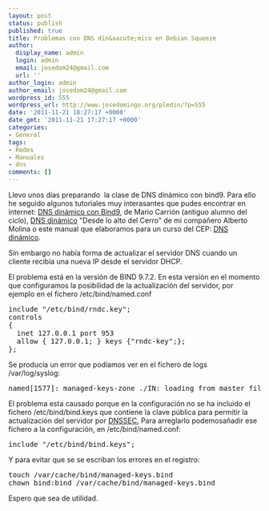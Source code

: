 ```yaml
---
layout: post
status: publish
published: true
title: Problemas con DNS din&aacute;mico en Debian Squeeze
author:
  display_name: admin
  login: admin
  email: josedom24@gmail.com
  url: ''
author_login: admin
author_email: josedom24@gmail.com
wordpress_id: 555
wordpress_url: http://www.josedomingo.org/pledin/?p=555
date: '2011-11-21 18:27:17 +0000'
date_gmt: '2011-11-21 17:27:17 +0000'
categories:
- General
tags:
- Redes
- Manuales
- dns
comments: []
---
```

<p>Llevo unos d&iacute;as preparando&nbsp; la clase de DNS din&aacute;mico con bind9. Para ello he seguido algunos tutoriales muy interasantes que pudes encontrar en internet: <a href="http://marioinfor.wordpress.com/2011/06/01/dns-dinamico-con-bind9/">DNS din&aacute;mico con Bind9</a>, de Mario Carri&oacute;n (antiguo alumno del ciclo), <a href="http://albertomolina.wordpress.com/2008/11/14/dns-dinamico/">DNS din&aacute;mico</a> "Desde lo alto del Cerro" de mi compa&ntilde;ero Alberto Molina o este manual que elaboramos para un curso del CEP: <a href="http://www.josedomingo.org/web/mod/resource/view.php?id=2257">DNS din&aacute;mico</a>.</p>
<p>Sin embargo no hab&iacute;a forma de actualizar el servidor DNS cuando un cliente recib&iacute;a una nueva IP desde el servidor DHCP.</p>
<p>El problema est&aacute; en la versi&oacute;n de BIND 9.7.2. En esta versi&oacute;n en el momento que configuramos la posibilidad de la actualizaci&oacute;n del servidor, por ejemplo en el fichero /etc/bind/named.conf</p>
<pre class="brush: bash; gutter: true; first-line: 1">include "/etc/bind/rndc.key";
controls
{
  inet 127.0.0.1 port 953
  allow { 127.0.0.1; } keys {"rndc-key";};
};
</pre>
<p>Se produc&iacute;a un error que pod&iacute;amos ver en el fichero de logs /var/log/syslog:</p>
<pre class="brush: bash; gutter: false; first-line: 1">named[1577]: managed-keys-zone ./IN: loading from master file managed-keys.bind failed: file not found</pre>
<p>El problema esta causado porque en la configuraci&oacute;n no se ha incluido el fichero /etc/bind/bind.keys que contiene la clave p&uacute;blica para permitir la actualizaci&oacute;n del servidor por <a href="http://es.wikipedia.org/wiki/Usuario:Pabluk/DNSSEC">DNSSEC.</a> Para arreglarlo podemosa&ntilde;adir ese fichero a la configuraci&oacute;n, en /etc/bind/named.conf:</p>
<pre class="brush: applescript; gutter: false; first-line: 1">include "/etc/bind/bind.keys";</pre>
<p>Y para evitar que se se escriban los errores en el registro:</p>
<pre class="brush: applescript; gutter: false; first-line: 1">touch /var/cache/bind/managed-keys.bind
chown bind:bind /var/cache/bind/managed-keys.bind</pre>
<p>Espero que sea de utilidad.</p>
